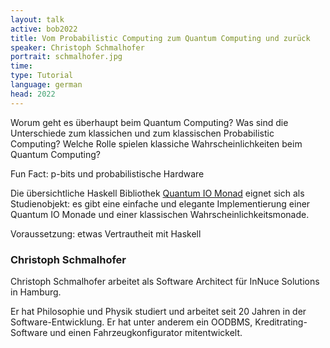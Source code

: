 ```yaml
---
layout: talk
active: bob2022
title: Vom Probabilistic Computing zum Quantum Computing und zurück
speaker: Christoph Schmalhofer
portrait: schmalhofer.jpg
time: 
type: Tutorial
language: german
head: 2022
---
```


Worum geht es überhaupt beim Quantum Computing?  Was sind die
Unterschiede zum klassichen und zum klassischen Probabilistic
Computing?  Welche Rolle spielen klassiche Wahrscheinlichkeiten beim
Quantum Computing?

Fun Fact: p-bits und probabilistische Hardware

Die übersichtliche Haskell Bibliothek [Quantum IO
Monad](https://hackage.haskell.org/package/QIO) eignet sich als
Studienobjekt: es gibt eine einfache und elegante Implementierung
einer Quantum IO Monade und einer klassischen
Wahrscheinlichkeitsmonade.

Voraussetzung: etwas Vertrautheit mit Haskell 

### Christoph Schmalhofer

Christoph Schmalhofer arbeitet als Software Architect für InNuce Solutions
in Hamburg. 

Er hat Philosophie und Physik studiert und arbeitet seit 20 Jahren in
der Software-Entwicklung. Er hat unter anderem ein OODBMS,
Kreditrating-Software und einen Fahrzeugkonfigurator mitentwickelt.

